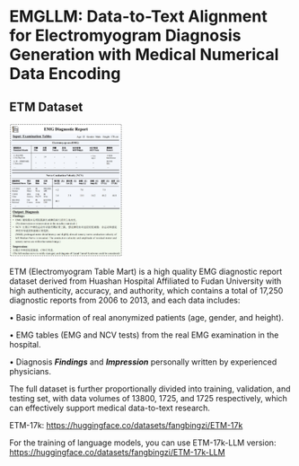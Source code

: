 # EMGLLM: Data-to-Text Alignment for Electromyogram Diagnosis Generation with Medical Numerical Data Encoding


## ETM Dataset


<img src="/figure/data_example.jpg" alt="An EMG diagnostic report example in ETM" style="width:40%;" />


ETM (Electromyogram Table Mart) is a high quality EMG diagnostic report dataset derived from Huashan Hospital Affiliated to Fudan University with high authenticity, accuracy, and authority, which contains a total of 17,250 diagnostic reports from 2006 to 2013, and each data includes:

$\bullet$ Basic information of real anonymized patients (age, gender, and height).

$\bullet$ EMG tables (EMG and NCV tests) from the real EMG examination in the hospital.

$\bullet$ Diagnosis ***Findings*** and ***Impression*** personally written by experienced physicians.

The full dataset is further proportionally divided into training, validation, and testing set, with data volumes of 13800, 1725, and 1725 respectively, which can effectively support medical data-to-text research.

ETM-17k: https://huggingface.co/datasets/fangbingzi/ETM-17k

For the training of language models, you can use ETM-17k-LLM version: https://huggingface.co/datasets/fangbingzi/ETM-17k-LLM
